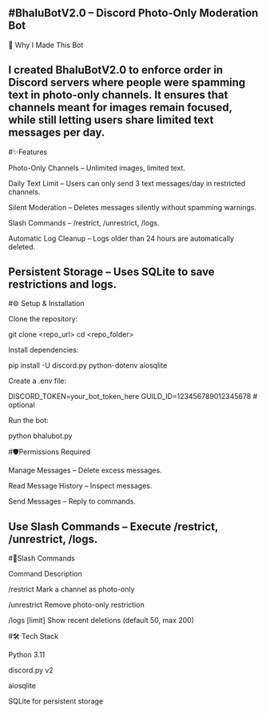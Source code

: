 #BhaluBotV2.0 – Discord Photo-Only Moderation Bot
---
🎯 Why I Made This Bot

I created BhaluBotV2.0 to enforce order in Discord servers where people were spamming text in photo-only channels. It ensures that channels meant for images remain focused, while still letting users share limited text messages per day.
---

#✨Features

Photo-Only Channels – Unlimited images, limited text.

Daily Text Limit – Users can only send 3 text messages/day in restricted channels.

Silent Moderation – Deletes messages silently without spamming warnings.

Slash Commands – /restrict, /unrestrict, /logs.

Automatic Log Cleanup – Logs older than 24 hours are automatically deleted.

Persistent Storage – Uses SQLite to save restrictions and logs.
---

#⚙️ Setup & Installation

Clone the repository:

git clone <repo_url>
cd <repo_folder>


Install dependencies:

pip install -U discord.py python-dotenv aiosqlite


Create a .env file:

DISCORD_TOKEN=your_bot_token_here
GUILD_ID=123456789012345678   # optional


Run the bot:

python bhalubot.py

#🛡Permissions Required

Manage Messages – Delete excess messages.

Read Message History – Inspect messages.

Send Messages – Reply to commands.

Use Slash Commands – Execute /restrict, /unrestrict, /logs.
---

#🚀Slash Commands

Command	Description

/restrict	Mark a channel as photo-only

/unrestrict	Remove photo-only restriction

/logs [limit]	Show recent deletions (default 50, max 200)

#🛠 Tech Stack

Python 3.11

discord.py v2

aiosqlite

SQLite for persistent storage
